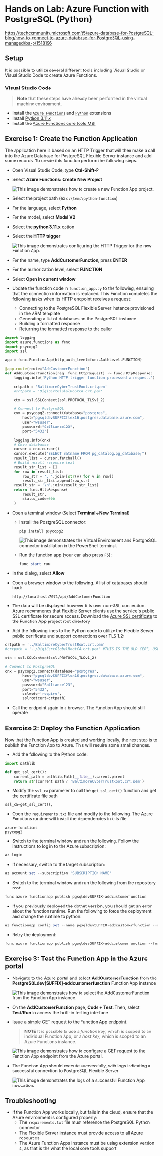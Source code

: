 # Hands on Lab: Azure Function with PostgreSQL (Python)

https://techcommunity.microsoft.com/t5/azure-database-for-PostgreSQL-blog/how-to-connect-to-azure-database-for-PostgreSQL-using-managed/ba-p/1518196

## Setup

It is possible to utilize several different tools including Visual Studio or Visual Studio Code to create Azure Functions.  

### Visual Studio Code

> **Note** that these steps have already been performed in the virtual machine environment.

- Install the [`Azure Functions`](https://marketplace.visualstudio.com/items?itemName=ms-azuretools.vscode-azurefunctions) and [`Python`](https://marketplace.visualstudio.com/items?itemName=ms-python.python) extensions
- Install [Python 3.11.x](https://www.python.org/downloads/)
- Install the [Azure Functions core tools MSI](https://go.microsoft.com/fwlink/?linkid=2174087)

## Exercise 1: Create the Function Application

The application here is based on an HTTP Trigger that will then make a call into the Azure Database for PostgreSQL Flexible Server instance and add some records. To create this function perform the following steps.

- Open Visual Studio Code, type **Ctrl-Shift-P**
- Select **Azure Functions: Create New Project**

    ![This image demonstrates how to create a new Function App project.](./media/create-function-app-vscode.png "New Function App project")

- Select the project path (ex `c:\temp\python-function`)
- For the language, select **Python**
- For the model, select **Model V2**
- Select the **python 3.11.x** option
- Select the **HTTP trigger**

    ![This image demonstrates configuring the HTTP Trigger for the new Function App.](./media/http-trigger-vscode.png "Configuring HTTP Trigger")

- For the name, type **AddCustomerFunction**, press **ENTER**
- For the authorization level, select **FUNCTION**
- Select **Open in current window**
- Update the function code in `function_app.py` to the following, ensuring that the connection information is replaced. This Function completes the following tasks when its HTTP endpoint receives a request:
  - Connecting to the PostgreSQL Flexible Server instance provisioned in the ARM template
  - Generating a list of databases on the PostgreSQL instance
  - Building a formatted response
  - Returning the formatted response to the caller

```python
import logging
import azure.functions as func
import psycopg2
import ssl

app = func.FunctionApp(http_auth_level=func.AuthLevel.FUNCTION)

@app.route(route="AddCustomerFunction")
def AddCustomerFunction(req: func.HttpRequest) -> func.HttpResponse:
    logging.info('Python HTTP trigger function processed a request.')

    crtpath = 'BaltimoreCyberTrustRoot.crt.pem'
    #crtpath = 'DigiCertGlobalRootCA.crt.pem'

    ctx = ssl.SSLContext(ssl.PROTOCOL_TLSv1_2)

    # Connect to PostgreSQL
    cnx = psycopg2.connect(database="postgres",
        host="pgsqldevSUFFIXflex16.postgres.database.azure.com",
        user="wsuser",
        password="Solliance123",
        port="5432")

    logging.info(cnx)
    # Show databases
    cursor = cnx.cursor()
    cursor.execute("SELECT datname FROM pg_catalog.pg_database;")
    result_list = cursor.fetchall()
    # Build result response text
    result_str_list = []
    for row in result_list:
        row_str = ', '.join([str(v) for v in row])
        result_str_list.append(row_str)
    result_str = '\n'.join(result_str_list)
    return func.HttpResponse(
        result_str,
        status_code=200
    )
```

- Open a terminal window (Select **Terminal->New Terminal**)
  - Install the PostgreSQL connector:

    ```powershell
    pip install psycopg2
    ```

    ![This image demonstrates the Virtual Environment and PostgreSQL connector installation in the PowerShell terminal.](./media/terminal-set-up.png "Virtual environment and connector installation")

  - Run the function app (your can also press `F5`):

    ```powershell
    func start run
    ```

- In the dialog, select **Allow**
- Open a browser window to the following. A list of databases should load:

    ```text
    http://localhost:7071/api/AddCustomerFunction
    ```

- The data will be displayed, however it is over non-SSL connection. Azure recommends that Flexible Server clients use the service's public SSL certificate for secure access. Download the [Azure SSL certificate](https://www.digicert.com/CACerts/BaltimoreCyberTrustRoot.crt.pem) to the Function App project root directory
- Add the following lines to the Python code to utilize the Flexible Server public certificate and support connections over TLS 1.2:

```python
crtpath = '../BaltimoreCyberTrustRoot.crt.pem'
#crtpath = '../DigiCertGlobalRootCA.crt.pem' #THIS IS THE OLD CERT, USE THE BALTIMORE CERT

ctx = ssl.SSLContext(ssl.PROTOCOL_TLSv1_2)

# Connect to PostgreSQL
cnx = psycopg2.connect(database="postgres",
        host="pgsqldevSUFFIXflex16.postgres.database.azure.com",
        user="wsuser",
        password="Solliance123",
        port="5432",
        sslmode='require',
        sslrootcert=crtpath)
```

- Call the endpoint again in a browser. The Function App should still operate

## Exercise 2: Deploy the Function Application

Now that the Function App is created and working locally, the next step is to publish the Function App to Azure.  This will require some small changes.

- Add the following to the Python code:

```Python
import pathlib

def get_ssl_cert():
    current_path = pathlib.Path(__file__).parent.parent
    return str(current_path / 'BaltimoreCyberTrustRoot.crt.pem')
```

- Modify the `ssl_ca` parameter to call the `get_ssl_cert()` function and get the certificate file path

```python
ssl_ca=get_ssl_cert(),
```

- Open the `requirements.txt` file and modify to the following. The Azure Functions runtime will install the dependencies in this file

```text
azure-functions
psycopg2
```

- Switch to the terminal window and run the following. Follow the instructions to log in to the Azure subscription:

```PowerShell
az login
```

- If necessary, switch to the target subscription:

```PowerShell
az account set --subscription 'SUBSCRIPTION NAME'
```

- Switch to the terminal window and run the following from the repository root:

```PowerShell
func azure functionapp publish pgsqldevSUFFIX-addcustomerfunction
```

- If you previously deployed the dotnet version, you should get an error about the function runtime.  Run the following to force the deployment and change the runtime to python:

```PowerShell
az functionapp config set --name pgsqldevSUFFIX-addcustomerfunction --resource-group RESOURCEGROPUNAME --linux-fx-version '"Python|3.11"'
```

- Retry the deployment:

```PowerShell
func azure functionapp publish pgsqldevSUFFIX-addcustomerfunction --force
```

## Exercise 3: Test the Function App in the Azure portal

- Navigate to the Azure portal and select **AddCustomerFunction** from the **PostgreSQLdev[SUFFIX]-addcustomerfunction** Function App instance

    ![This image demonstrates how to select the AddCustomerFunction from the Function App instance.](./media/select-function-from-portal.png "Selecting the Function")

- On the **AddCustomerFunction** page, **Code + Test**. Then, select **Test/Run** to access the built-in testing interface
- Issue a simple GET request to the Function App endpoint.

    > **NOTE** It is possible to use a *function key*, which is scoped to an individual Function App, or a *host key*, which is scoped to an Azure Functions instance.

    ![This image demonstrates how to configure a GET request to the Function App endpoint from the Azure portal.](./media/azure-portal-function-test.png "GET request test")

- The Function App should execute successfully, with logs indicating a successful connection to PostgreSQL Flexible Server

    ![This image demonstrates the logs of a successful Function App invocation.](./media/function-app-logs.png "Function App invocation logs")

## Troubleshooting

- If the Function App works locally, but fails in the cloud, ensure that the Azure environment is configured properly:
  - The `requirements.txt` file must reference the PostgreSQL Python connector
  - The Flexible Server instance must provide access to all Azure resources
  - The Azure Function Apps instance must be using extension version `4`, as that is the what the local core tools support
